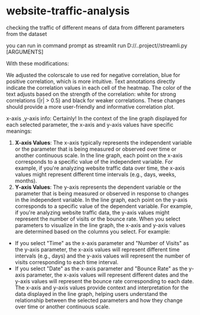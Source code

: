 # website-traffic-analysis
checking the traffic of different means of data from different parameters from the dataset

you can run in command prompt as
streamlit run D://..project//streamli.py [ARGUMENTS]

With these modifications:

We adjusted the colorscale to use red for negative correlation, blue for positive correlation, which is more intuitive.
Text annotations directly indicate the correlation values in each cell of the heatmap.
The color of the text adjusts based on the strength of the correlation: white for strong correlations (|r| > 0.5) and black for weaker correlations.
These changes should provide a more user-friendly and informative correlation plot.

x-axis ,y-axis info:
Certainly! In the context of the line graph displayed for each selected parameter, the x-axis and y-axis values have specific meanings:
1. **X-axis Values**: The x-axis typically represents the independent variable or the parameter that is being measured or observed over time or another continuous scale. In the line graph, each point on the x-axis corresponds to a specific value of the independent variable. For example, if you're analyzing website traffic data over time, the x-axis values might represent different time intervals (e.g., days, weeks, months).
2. **Y-axis Values**: The y-axis represents the dependent variable or the parameter that is being measured or observed in response to changes in the independent variable. In the line graph, each point on the y-axis corresponds to a specific value of the dependent variable. For example, if you're analyzing website traffic data, the y-axis values might represent the number of visits or the bounce rate.
When you select parameters to visualize in the line graph, the x-axis and y-axis values are determined based on the columns you select. For example:
- If you select "Time" as the x-axis parameter and "Number of Visits" as the y-axis parameter, the x-axis values will represent different time intervals (e.g., days) and the y-axis values will represent the number of visits corresponding to each time interval.
- If you select "Date" as the x-axis parameter and "Bounce Rate" as the y-axis parameter, the x-axis values will represent different dates and the y-axis values will represent the bounce rate corresponding to each date.
The x-axis and y-axis values provide context and interpretation for the data displayed in the line graph, helping users understand the relationship between the selected parameters and how they change over time or another continuous scale.
